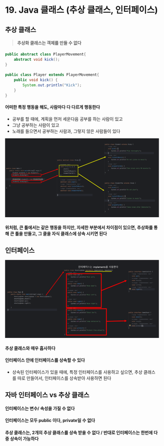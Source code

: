 # 19. Java 클래스 (추상 클래스, 인터페이스)





## 추상 클래스

> #### 추상화 클래스는 객체를 만들 수 없다



```java
public abstract class PlayerMovement{
    abstract void kick();
}

public class Player extends PlayerMovement{
    public void kick() {
        System.out.println("Kick");
    }
}
```



#### 어떠한 특정 행동을 해도, 사람마다 다 다르게 행동한다

- 공부를 할 때에, 계획을 먼저 세운다음 공부를 하는 사람이 있고
- 그냥 공부하는 사람이 있고
- 노래를 들으면서 공부하는 사람과, 그렇지 않은 사람들이 있다



![image-20230601135312519](19_Java.assets/image-20230601135312519.png)



#### 위처럼, 큰 틀에서는 같은 행동을 하지만, 자세한 부분에서 차이점이 있으면, 추상화를 통해 큰 틀을 만들고, 그 클을 자식 클래스에 상속 시키면 된다





## 인터페이스

![image-20230601154429495](19_Java.assets/image-20230601154429495.png)



#### 추상 클래스와 매우 흡사하다

#### 인터페이스 안에 인터페이스를 상속할 수 있다

- 상속된 인터페이스가 있을 때에, 특정 인터페이스를 사용하고 싶으면, 추상 클래스를 따로 만들어서, 인터페이스를 상속받아 사용하면 된다





## 자바 인터페이스 vs 추상 클래스

#### 인터페이스는 변수/ 속성을 가질 수 없다

#### 인터페이스는 모두 public 이다, private일 수 없다

#### 추상 클래스는, 2개의 추상 클래스를 상속 받을 수 없다 / 반대로 인터페이스는 한번에 다중 상속이 가능하다









